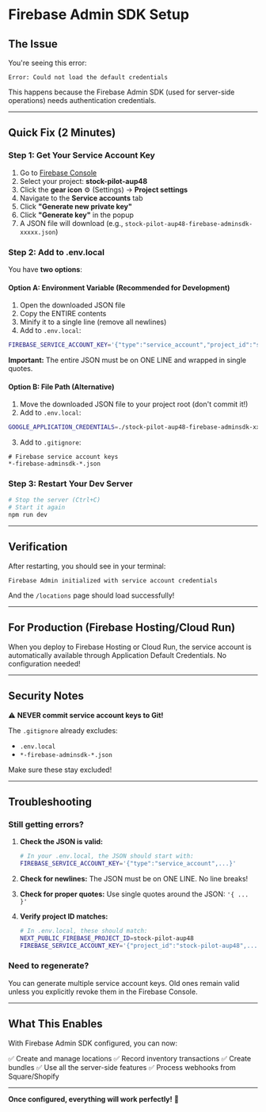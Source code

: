 # Firebase Admin SDK Setup

## The Issue

You're seeing this error:
```
Error: Could not load the default credentials
```

This happens because the Firebase Admin SDK (used for server-side operations) needs authentication credentials.

---

## Quick Fix (2 Minutes)

### Step 1: Get Your Service Account Key

1. Go to [Firebase Console](https://console.firebase.google.com/)
2. Select your project: **stock-pilot-aup48**
3. Click the **gear icon** ⚙️ (Settings) → **Project settings**
4. Navigate to the **Service accounts** tab
5. Click **"Generate new private key"**
6. Click **"Generate key"** in the popup
7. A JSON file will download (e.g., `stock-pilot-aup48-firebase-adminsdk-xxxxx.json`)

### Step 2: Add to .env.local

You have **two options**:

#### Option A: Environment Variable (Recommended for Development)

1. Open the downloaded JSON file
2. Copy the ENTIRE contents
3. Minify it to a single line (remove all newlines)
4. Add to `.env.local`:

```bash
FIREBASE_SERVICE_ACCOUNT_KEY='{"type":"service_account","project_id":"stock-pilot-aup48",...}'
```

**Important:** The entire JSON must be on ONE LINE and wrapped in single quotes.

#### Option B: File Path (Alternative)

1. Move the downloaded JSON file to your project root (don't commit it!)
2. Add to `.env.local`:

```bash
GOOGLE_APPLICATION_CREDENTIALS=./stock-pilot-aup48-firebase-adminsdk-xxxxx.json
```

3. Add to `.gitignore`:

```
# Firebase service account keys
*-firebase-adminsdk-*.json
```

### Step 3: Restart Your Dev Server

```bash
# Stop the server (Ctrl+C)
# Start it again
npm run dev
```

---

## Verification

After restarting, you should see in your terminal:
```
Firebase Admin initialized with service account credentials
```

And the `/locations` page should load successfully!

---

## For Production (Firebase Hosting/Cloud Run)

When you deploy to Firebase Hosting or Cloud Run, the service account is automatically available through Application Default Credentials. No configuration needed!

---

## Security Notes

⚠️ **NEVER commit service account keys to Git!**

The `.gitignore` already excludes:
- `.env.local`
- `*-firebase-adminsdk-*.json`

Make sure these stay excluded!

---

## Troubleshooting

### Still getting errors?

1. **Check the JSON is valid:**
   ```bash
   # In your .env.local, the JSON should start with:
   FIREBASE_SERVICE_ACCOUNT_KEY='{"type":"service_account",...}'
   ```

2. **Check for newlines:**
   The JSON must be on ONE LINE. No line breaks!

3. **Check for proper quotes:**
   Use single quotes around the JSON: `'{ ... }'`

4. **Verify project ID matches:**
   ```bash
   # In .env.local, these should match:
   NEXT_PUBLIC_FIREBASE_PROJECT_ID=stock-pilot-aup48
   FIREBASE_SERVICE_ACCOUNT_KEY='{"project_id":"stock-pilot-aup48",...}'
   ```

### Need to regenerate?

You can generate multiple service account keys. Old ones remain valid unless you explicitly revoke them in the Firebase Console.

---

## What This Enables

With Firebase Admin SDK configured, you can now:

✅ Create and manage locations
✅ Record inventory transactions
✅ Create bundles
✅ Use all the server-side features
✅ Process webhooks from Square/Shopify

---

**Once configured, everything will work perfectly!** 🚀


